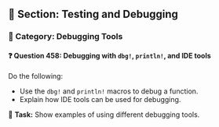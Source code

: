 ## 📘 Section: Testing and Debugging  
### 🔹 Category: Debugging Tools  
#### ❓ Question 458: Debugging with `dbg!`, `println!`, and IDE tools

Do the following:

- Use the `dbg!` and `println!` macros to debug a function.
- Explain how IDE tools can be used for debugging.

🔧 **Task:** Show examples of using different debugging tools.
